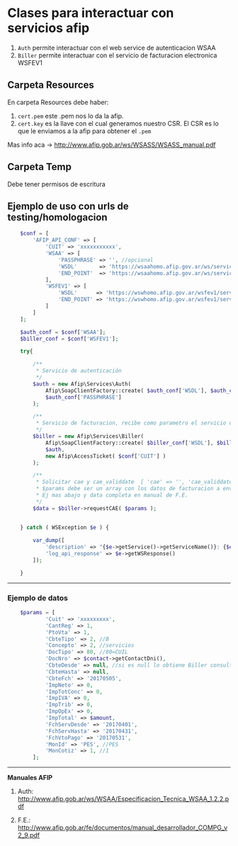 # Clases para interactuar con servicios afip

1. `Auth` permite interactuar con el web service de autenticacion WSAA
2. `Biller` permite interactuar con el servicio de facturacion electronica WSFEV1

## Carpeta Resources

En carpeta Resources debe haber: 

1. `cert.pem` este .pem nos lo da la afip.
2. `cert.key` es la llave con el cual generamos nuestro CSR. El CSR es lo que le enviamos a la afip para obtener el `.pem`

Mas info aca -> http://www.afip.gob.ar/ws/WSASS/WSASS_manual.pdf

## Carpeta Temp
Debe tener permisos de escritura

## Ejemplo de uso con urls de testing/homologacion

```php
	$conf = [
		'AFIP_API_CONF' => [
	        'CUIT' => 'xxxxxxxxxxx',
	        'WSAA' => [
	            'PASSPHRASE' => '', //opcional
	            'WSDL'       => 'https://wsaahomo.afip.gov.ar/ws/services/LoginCms?wsdl',
	            'END_POINT'  => 'https://wsaahomo.afip.gov.ar/ws/services/LoginCms'
	        ],
	        'WSFEV1' => [
	            'WSDL'      => 'https://wswhomo.afip.gov.ar/wsfev1/service.asmx?wsdl',
	            'END_POINT' => 'https://wswhomo.afip.gov.ar/wsfev1/service.asmx'
	        ]
    	]
	];

    $auth_conf = $conf['WSAA'];            
    $biller_conf = $conf['WSFEV1'];            

    try{

		/**
		 * Servicio de autenticación
		 */ 
		$auth = new Afip\Services\Auth( 
		    Afip\SoapClientFactory::create( $auth_conf['WSDL'], $auth_conf['END_POINT'] ),                                 
		    $auth_conf['PASSPHRASE'] 
		);        

		/**
		 * Servicio de facturacion, recibe como parametro el servicio de autenticación 
		 */
		$biller = new Afip\Services\Biller( 
		    Afip\SoapClientFactory::create( $biller_conf['WSDL'], $biller_conf['END_POINT'] ), 
		    $auth, 
		    new Afip\AccessTicket( $conf['CUIT'] ) 
		);

		/**
		 * Solicitar cae y cae_validdate  [ 'cae' => '', 'cae_validdate' => '' ]
		 * $params debe ser un array con los datos de facturacion a enviar a la afip.  
		 * Ej mas abajo y data completa en manual de F.E. 
		 */		
		$data = $biller->requestCAE( $params );


    } catch ( WSException $e ) {
            
        var_dump([
        	'description' => "{$e->getService()->getServiceName()}: {$e->getMessage()}",
        	'log_api_response' => $e->getWSResponse()
    	]);

	}

```

------------------------------------------------------------------------

### Ejemplo de datos

```php
	$params = [
            'Cuit' => 'xxxxxxxxx',
            'CantReg' => 1,
            'PtoVta' => 1,
            'CbteTipo' => 2, //B
            'Concepto' => 2, //servicios
            'DocTipo' => 80, //80=CUIL
            'DocNro' => $contact->getContactDni(),
            'CbteDesde' => null, //si es null lo obtiene Biller consultando a la afip
            'CbteHasta' => null, 
            'CbteFch' => '20170505',
            'ImpNeto' => 0,
            'ImpTotConc' => 0, 
            'ImpIVA' => 0,
            'ImpTrib' => 0,
            'ImpOpEx' => 0,
            'ImpTotal' => $amount, 
            'FchServDesde' => '20170401', 
            'FchServHasta' => '20170431', 
            'FchVtoPago' => '20170531',
            'MonId' => 'PES', //PES 
            'MonCotiz' => 1, //1 
        ];
```

--------------------------------------------------------------------------
**Manuales AFIP**

1. Auth: http://www.afip.gob.ar/ws/WSAA/Especificacion_Tecnica_WSAA_1.2.2.pdf

2. F.E.: http://www.afip.gob.ar/fe/documentos/manual_desarrollador_COMPG_v2_9.pdf